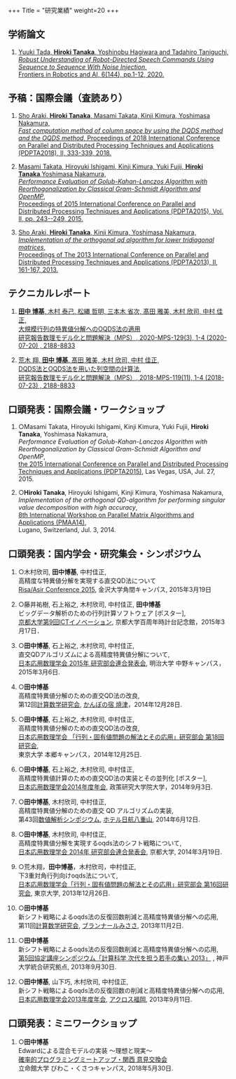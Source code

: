 +++
Title = "研究業績"
weight=20
+++
## 学術論文

1. [Yuuki Tada, **Hiroki Tanaka**, Yoshinobu Hagiwara and Tadahiro Taniguchi,  
*Robust Understanding of Robot-Directed Speech Commands Using Sequence to Sequence With Noise Injection*,  
Frontiers in Robotics and AI, 6(144), pp.1-12, 2020.](https://www.frontiersin.org/article/10.3389/frobt.2019.00144)

## 予稿：国際会議（査読あり）

1. [Sho Araki, **Hiroki Tanaka**, Masami Takata, Kinji Kimura, Yoshimasa Nakamura,  
*Fast computation method of column space by using the DQDS method and the OQDS method*,
Proceedings of 2018 International Conference on Parallel and Distributed Processing Techniques and Applications (PDPTA2018), II, 333-339, 2018.](https://csce.ucmss.com/cr/books/2018/LFS/CSREA2018/PDP8030.pdf)

2. [Masami Takata, Hiroyuki Ishigami, Kinji Kimura, Yuki Fujii, **Hiroki Tanaka**,Yoshimasa Nakamura,  
*Performance Evaluation of Golub-Kahan-Lanczos Algorithm with Reorthogonalization by Classical Gram-Schmidt Algorithm and OpenMP*,  
Proceedings of 2015 International Conference on Parallel and Distributed Processing Techniques and Applications (PDPTA2015), Vol. II, pp. 243--249, 2015.](http://worldcomp-proceedings.com/proc/p2015/PDP7077.pdf)

3. [Sho Araki, **Hiroki Tanaka**, Kinji Kimura, Yoshimasa Nakamura,  
*Implementation of the orthogonal qd algorithm for lower tridiagonal matrices*,  
Proceedings of The 2013 International Conference on Parallel and Distributed Processing Techniques and Applications (PDPTA2013), II, 161-167, 2013.](http://worldcomp-proceedings.com/proc/p2013/PDP2168.pdf)

## テクニカルレポート

1. [**田中 博基**, 木村 泰己, 松縄 哲明, 三本木 省次, 髙田 雅美, 木村 欣司, 中村 佳正,  
大規模行列の特異値分解へのOQDS法の適用  
研究報告数理モデル化と問題解決（MPS）, 2020-MPS-129(3), 1-4 (2020-07-20) , 2188-8833](https://ipsj.ixsq.nii.ac.jp/ej/?action=pages_view_main&active_action=repository_view_main_item_detail&item_id=206298&item_no=1&page_id=13&block_id=8)

2. [荒木 翔, **田中 博基**, 髙田 雅美, 木村 欣司, 中村 佳正,  
DQDS法とOQDS法を用いた列空間の計算法,  
研究報告数理モデル化と問題解決（MPS）, 2018-MPS-119(11), 1-4 (2018-07-23) , 2188-8833](https://ipsj.ixsq.nii.ac.jp/ej/index.php?active_action=repository_view_main_item_detail&page_id=13&block_id=8&item_id=190481&item_no=1)

## 口頭発表：国際会議・ワークショップ

1. ○Masami Takata, Hiroyuki Ishigami, Kinji Kimura, Yuki Fujii, **Hiroki Tanaka**, Yoshimasa Nakamura,  
*Performance Evaluation of Golub-Kahan-Lanczos Algorithm with Reorthogonalization by Classical Gram-Schmidt Algorithm and OpenMP*,  
[the 2015 International Conference on Parallel and Distributed Processing Techniques and Applications (PDPTA2015)](https://worldacademyofscience.org/worldcomp15/ws/conferences/pdpta15.html), Las Vegas, USA, Jul. 27, 2015.

2. ○**Hiroki Tanaka**, Hiroyuki Ishigami, Kinji Kimura, Yoshimasa Nakamura,  
*Implementation of the orthogonal QD-algorithm for performing singular value decomposition with high accuracy*,  
[8th International Workshop on Parallel Matrix Algorithms and Applications (PMAA14)](http://pmaa14.ics.usi.ch/),  
Lugano, Switzerland, Jul. 3, 2014.

## 口頭発表：国内学会・研究集会・シンポジウム

1. ○木村欣司, **田中博基**, 中村佳正,  
高精度な特異値分解を実現する直交QD法について  
[Risa/Asir Conference 2015](http://air.s.kanazawa-u.ac.jp/~ohara/risacon15.html), 
金沢大学角間キャンパス, 2015年3月19日

1. ○藤井祐樹, 石上裕之, 木村欣司, 中村佳正, **田中博基**  
ビッグデータ解析のための行列計算ソフトウェア [ポスター],  
[京都大学第9回ICTイノベーション](http://ict-nw.i.kyoto-u.ac.jp/ict-innovation/2015/),
京都大学百周年時計台記念館，2015年3月17日．

1. ○**田中博基**, 石上裕之, 木村欣司, 中村佳正,  
直交QDアルゴリズムによる高精度特異値分解について,  
[日本応用数理学会 2015年 研究部会連合発表会](https://union2015.jsiam.org/), 
明治大学 中野キャンパス，2015年3月6日.

1. ○**田中博基**  
高精度特異値分解のための直交QD法の改良,  
第12回[計算数学研究会](http://www-is.amp.i.kyoto-u.ac.jp/lab/cmc/), 
[かんぽの宿 焼津](https://www.kanponoyado.japanpost.jp/yaidu/index.html)，2014年12月28日.

1. ○**田中博基**, 石上裕之, 木村欣司, 中村佳正,  
高精度特異値分解のための直交QD法の改良,  
[日本応用数理学会 「行列・固有値問題の解法とその応用」研究部会 第18回研究会](https://na.cs.tsukuba.ac.jp/mepa/?page_id=537),  
東京大学 本郷キャンパス，2014年12月25日.

1. ○**田中博基**, 石上裕之, 木村欣司, 中村佳正,    
高精度特異値計算のための直交QD法の実装とその並列化 [ポスター],    
[日本応用数理学会2014年度年会](http://www.jsiam.org/modules/eguide01/event.php?eid=151),
政策研究大学院大学，2014年9月3日.

1. ○**田中博基**, 木村欣司, 中村佳正,  
高精度特異値分解のための直交 QD アルゴリズムの実装,  
第43回[数値解析シンポジウム](https://jom.jsiam.org/11901/),
[ホテル日航八重山](https://www.art-ishigakijima.com/), 2014年6月12日.

1. ○**田中博基**, 木村欣司, 中村佳正,  
高精度特異値分解を実現するoqds法のシフト戦略について,  
[日本応用数理学会 2014年 研究部会連合発表会](http://chaosken.amp.i.kyoto-u.ac.jp/jsiam2014spring/),
京都大学, 2014年3月19日.

1. ○荒木翔，**田中博基**，木村欣司，中村佳正,  
下3重対角行列向けoqds法について,  
[日本応用数理学会「行列・固有値問題の解法とその応用」研究部会 第16回研究会](https://na.cs.tsukuba.ac.jp/mepa/?page_id=331),
東京大学, 2013年12月26日.

1. ○**田中博基**  
新シフト戦略によるoqds法の反復回数削減と高精度特異値分解への応用,  
第11回[計算数学研究会](http://www-is.amp.i.kyoto-u.ac.jp/lab/cmc/), 
[ブランナールみささ](https://www.blancart.jp/), 2013年11月2日.

1. ○**田中博基**  
新シフト戦略によるoqds法の反復回数削減と高精度特異値分解への応用,  
[第5回協定講座シンポジウム「計算科学 次代を担う若手の集い 2013」](http://csco-cs-kobe-u.jp/%E7%AC%AC%EF%BC%95%E5%9B%9E%E5%8D%94%E5%AE%9A%E8%AC%9B%E5%BA%A7%E3%82%B7%E3%83%B3%E3%83%9D%E3%82%B8%E3%82%A6%E3%83%A0/)
, 神戸大学統合研究拠点, 2013年9月30日.

1. ○**田中博基**, 山下巧, 木村欣司, 中村佳正,    
新シフト戦略によるoqds法の反復回数の削減と高精度特異値分解への応用,  
[日本応用数理学会2013年度年会](http://archive.jsiam.org/annual/2013/),
[アクロス福岡](https://www.acros.or.jp/), 2013年9月11日.

## 口頭発表：ミニワークショップ

1. ○**田中博基**  
Edwardによる混合モデルの実装 ～理想と現実～  
[確率的プログラミングミートアップ・関西 意見交換会](http://www.em.ci.ritsumei.ac.jp/jp/information/detail/107314/)  
立命館大学 びわこ・くさつキャンパス, 2018年5月30日.